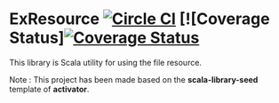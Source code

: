 # ExResource [![Circle CI](https://circleci.com/gh/kkkatsube/EXResource.svg?style=svg)](https://circleci.com/gh/kkkatsube/EXResource) [![Coverage Status][![Coverage Status](https://coveralls.io/repos/kkkatsube/EXResource/badge.svg)](https://coveralls.io/r/kkkatsube/EXResource)

This library is Scala utility for using the file resource.

Note : This project has been made based on the **scala-library-seed** template of **activator**.
